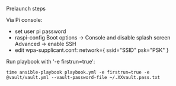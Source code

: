 
Prelaunch steps

Via Pi console:
- set user pi password
- raspi-config
	Boot options -> Console and disable splash screen
	Advanced -> enable SSH
- edit wpa-supplicant.conf:
	network={
		ssid="SSID"
		psk="PSK"
	}

Run playbook with '-e firstrun=true':

	time ansible-playbook playbook.yml -e firstrun=true -e @vault/vault.yml --vault-password-file ~/.XXvault.pass.txt
